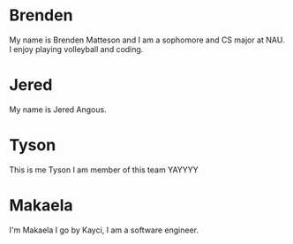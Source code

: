 # Brenden
My name is Brenden Matteson and I am a sophomore and CS major at NAU. I enjoy playing volleyball and coding.

# Jered
My name is Jered Angous.

# Tyson
This is me Tyson I am  member of this team YAYYYY

# Makaela
I'm Makaela I go by Kayci, I am a software engineer.
